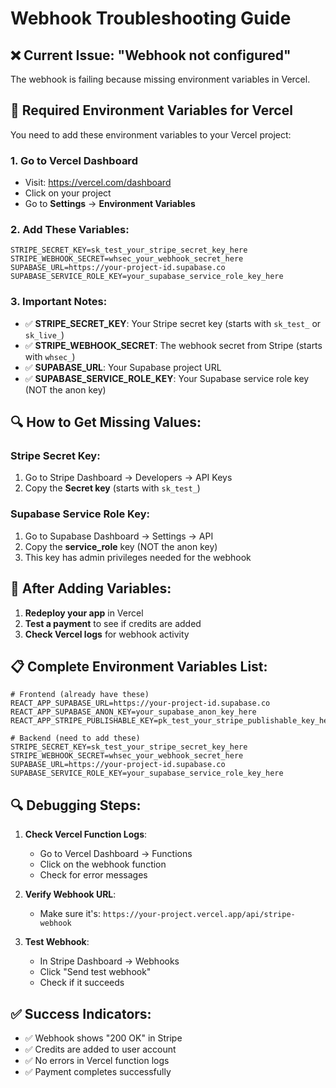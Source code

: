 # Webhook Troubleshooting Guide

## ❌ Current Issue: "Webhook not configured"

The webhook is failing because missing environment variables in Vercel.

## 🔧 Required Environment Variables for Vercel

You need to add these environment variables to your Vercel project:

### 1. Go to Vercel Dashboard
- Visit: https://vercel.com/dashboard
- Click on your project
- Go to **Settings** → **Environment Variables**

### 2. Add These Variables:

```
STRIPE_SECRET_KEY=sk_test_your_stripe_secret_key_here
STRIPE_WEBHOOK_SECRET=whsec_your_webhook_secret_here
SUPABASE_URL=https://your-project-id.supabase.co
SUPABASE_SERVICE_ROLE_KEY=your_supabase_service_role_key_here
```

### 3. Important Notes:
- ✅ **STRIPE_SECRET_KEY**: Your Stripe secret key (starts with `sk_test_` or `sk_live_`)
- ✅ **STRIPE_WEBHOOK_SECRET**: The webhook secret from Stripe (starts with `whsec_`)
- ✅ **SUPABASE_URL**: Your Supabase project URL
- ✅ **SUPABASE_SERVICE_ROLE_KEY**: Your Supabase service role key (NOT the anon key)

## 🔍 How to Get Missing Values:

### Stripe Secret Key:
1. Go to Stripe Dashboard → Developers → API Keys
2. Copy the **Secret key** (starts with `sk_test_`)

### Supabase Service Role Key:
1. Go to Supabase Dashboard → Settings → API
2. Copy the **service_role** key (NOT the anon key)
3. This key has admin privileges needed for the webhook

## 🚀 After Adding Variables:

1. **Redeploy your app** in Vercel
2. **Test a payment** to see if credits are added
3. **Check Vercel logs** for webhook activity

## 📋 Complete Environment Variables List:

```
# Frontend (already have these)
REACT_APP_SUPABASE_URL=https://your-project-id.supabase.co
REACT_APP_SUPABASE_ANON_KEY=your_supabase_anon_key_here
REACT_APP_STRIPE_PUBLISHABLE_KEY=pk_test_your_stripe_publishable_key_here

# Backend (need to add these)
STRIPE_SECRET_KEY=sk_test_your_stripe_secret_key_here
STRIPE_WEBHOOK_SECRET=whsec_your_webhook_secret_here
SUPABASE_URL=https://your-project-id.supabase.co
SUPABASE_SERVICE_ROLE_KEY=your_supabase_service_role_key_here
```

## 🔍 Debugging Steps:

1. **Check Vercel Function Logs**:
   - Go to Vercel Dashboard → Functions
   - Click on the webhook function
   - Check for error messages

2. **Verify Webhook URL**:
   - Make sure it's: `https://your-project.vercel.app/api/stripe-webhook`

3. **Test Webhook**:
   - In Stripe Dashboard → Webhooks
   - Click "Send test webhook"
   - Check if it succeeds

## ✅ Success Indicators:

- ✅ Webhook shows "200 OK" in Stripe
- ✅ Credits are added to user account
- ✅ No errors in Vercel function logs
- ✅ Payment completes successfully 